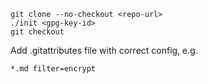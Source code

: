     git clone --no-checkout <repo-url>
    ./init <gpg-key-id>
    git checkout

Add .gitattributes file with correct config, e.g.

    *.md filter=encrypt
